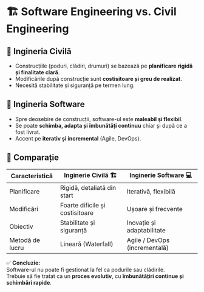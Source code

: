 # 🏗️ Software Engineering vs. Civil Engineering

## 🔹 Ingineria Civilă
- Construcțiile (poduri, clădiri, drumuri) se bazează pe **planificare rigidă și finalitate clară**.  
- Modificările după construcție sunt **costisitoare și greu de realizat**.  
- Necesită stabilitate și siguranță pe termen lung.  

## 🔹 Ingineria Software
- Spre deosebire de construcții, software-ul este **maleabil și flexibil**.  
- Se poate **schimba, adapta și îmbunătăți continuu** chiar și după ce a fost livrat.  
- Accent pe **iterativ și incremental** (Agile, DevOps).  

## 🔹 Comparație
| Caracteristică              | Inginerie Civilă 🏗️             | Inginerie Software 💻            |
|------------------------------|--------------------------------|---------------------------------|
| Planificare                  | Rigidă, detaliată din start    | Iterativă, flexibilă            |
| Modificări                   | Foarte dificile și costisitoare| Ușoare și frecvente             |
| Obiectiv                     | Stabilitate și siguranță       | Inovație și adaptabilitate      |
| Metodă de lucru              | Lineară (Waterfall)            | Agile / DevOps (incrementală)   |

✅ **Concluzie:**  
Software-ul nu poate fi gestionat la fel ca podurile sau clădirile.  
Trebuie să fie tratat ca un **proces evolutiv**, cu **îmbunătățiri continue și schimbări rapide**.
